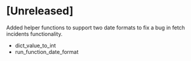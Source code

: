 # [Unreleased]
Added helper functions to support two date formats to fix a bug in fetch incidents functionality.
  - dict_value_to_int
  - run_function_date_format